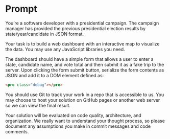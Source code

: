 # Prompt

You’re a software developer with a presidential campaign. The campaign manager has provided the previous presidential election results by state/year/candidate in JSON format. 

Your task is to build a web dashboard with an interactive map to visualize the data. You may use any JavaScript libraries you need.

The dashboard should have a simple form that allows a user to enter a state, candidate name, and vote total and then submit it as a fake trip to the server. Upon clicking the form submit button, serialize the form contents as JSON and add it to a DOM element defined as: 

```html
<pre class="debug"></pre>
```

You should use Git to track your work in a repo that is accessible to us. You may choose to host your solution on GitHub pages or another web server so we can view the final result.

Your solution will be evaluated on code quality, architecture, and organization. We really want to understand your thought process, so please document any assumptions you make in commit messages and code comments.
